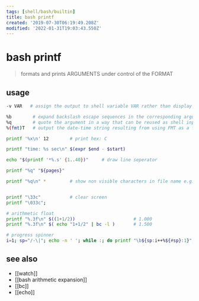 ```yaml
---
tags: [shell/bash/builtin]
title: bash printf
created: '2019-07-30T06:19:49.208Z'
modified: '2022-01-31T19:03:43.550Z'
---
```


# bash printf

> formats and prints ARGUMENTS under control of the FORMAT

## usage

```sh
-v VAR   # assign the output to shell variable VAR rather than display it on the standard output
```

```sh
%b        # expand backslash escape sequences in the corresponding argument
%q        # quote the argument in a way that can be reused as shell input
%(fmt)T   # output the date-time string resulting from using FMT as a format string for strftime(3)
```

```sh
printf '%x\n' 12        # print hex: C

printf "time: %s sec\n" $(expr $end - $start)

echo "$(printf '*%.s' {1..40})"     # draw line seperator

printf "%q" "${pages}" 

printf "%q\n" *         # show non visible characters in file name e.g.


printf "\33c"           # clear screen
printf "\033c";

# arithmetic float
printf "%.3f\n" $((1+1/2))                      # 1.000
printf "%.3f\n" $( echo "1+1/2" | bc -l )       # 1.500

# progress spinner
i=1; sp="/-\|"; echo -n ' '; while :; do printf "\b${sp:i++%${#sp}:1}"; done
```

## see also
- [[watch]]
- [[bash arithmetic expansion]]
- [[bc]]
- [[echo]]
